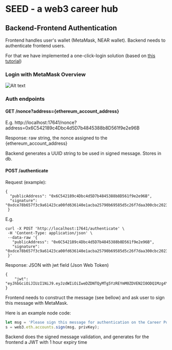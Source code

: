 # SEED - a web3 career hub


## Backend-Frontend Authentication

Frontend handles user's wallet (MetaMask, NEAR wallet).
Backend needs to authenticate frontend users.

For that we have implemented a one-click-login solution (based on [this tutorial](https://www.toptal.com/ethereum/one-click-login-flows-a-metamask-tutorial))

### Login with MetaMask Overview

![Alt text](https://uploads.toptal.io/blog/image/125792/toptal-blog-image-1522395353253-70fb1c40e9527154c2774507b63eac63.png "Optional title")

### Auth endpoints
#### GET /nonce?address={ethereum_account_address}
E.g.
http://localhost:17641/nonce?address=0x6C542189c4Dbc4d5D7b4845388b8D561f9e2e96B

Response: raw string, the nonce assigned to the {ethereum_account_address}

Backend generates a UUID string to be used in signed message. Stores in db.


#### POST /authenticate
Request (example):
```shell
{
  "publicAddress": "0x6C542189c4Dbc4d5D7b4845388b8D561f9e2e96B",
  "signature": "0xdce78b657f3c9a61423ca00fd636140e1acba25790b69585d5c26f7daa300cbc2023a9c342c2348718f634549df9a606383ae2bc419df76314c7946c800dce6f1c"
 }
```

E.g.
```shell
curl -X POST 'http://localhost:17641/authenticate' \
 -H 'Content-Type: application/json' \
 --data-raw '{
   "publicAddress": "0x6C542189c4Dbc4d5D7b4845388b8D561f9e2e96B",
   "signature": "0xdce78b657f3c9a61423ca00fd636140e1acba25790b69585d5c26f7daa300cbc2023a9c342c2348718f634549df9a606383ae2bc419df76314c7946c800dce6f1c"
 }'
```

Response: JSON with jwt field (Json Web Token) 
```shell
{
    "jwt": "eyJhbGciOiJIUzI1NiJ9.eyJzdWIiOiIweDZDNTQyMTg5YzREYmM0ZDVEN2I0ODQ1Mzg4YjhENTYxZjllMmU5NkIiLCJleHAiOjE2NjI0MTk2MzMsImlhdCI6MTY2MjQxNjAzM30.qgqSMfTr5SgGhpKKryMb98tNxHFENvwyGd8wbTPibwY"
}
```

Frontend needs to construct the message (see bellow) and ask user to sign this message with MetaMask.

Here is an example node code:
```javascript
let msg = 'Please sign this message for authentication on the Career Portal.\nYour special nonce: ' + nonce
s = web3.eth.accounts.sign(msg, privKey);
```

Backend does the signed message validation, and generates for the frontend  a JWT with 1 hour expiry time

